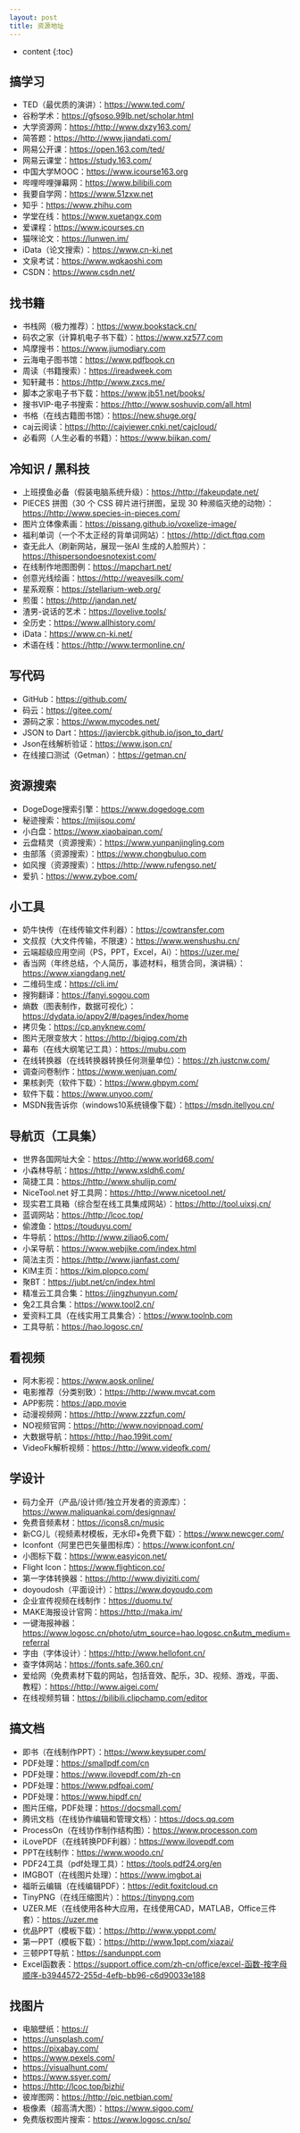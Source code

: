 ```yaml
---
layout: post
title: 资源地址
---
```


* content
{:toc}

搞学习
-----------------------------------------------------------------

+ TED（最优质的演讲）：<https://www.ted.com/>
+ 谷粉学术：<https://gfsoso.99lb.net/scholar.html>
+ 大学资源网：<https://http://www.dxzy163.com/>
+ 简答题：<https://http://www.jiandati.com/>
+ 网易公开课：<https://open.163.com/ted/>
+ 网易云课堂：<https://study.163.com/>
+ 中国大学MOOC：<https://www.icourse163.org>
+ 哔哩哔哩弹幕网：<https://www.bilibili.com>
+ 我要自学网：<https://www.51zxw.net>
+ 知乎：<https://www.zhihu.com>
+ 学堂在线：<https://www.xuetangx.com>
+ 爱课程：<https://www.icourses.cn>
+ 猫咪论文：<https://lunwen.im/>
+ iData（论文搜索）：<https://www.cn-ki.net>
+ 文泉考试：<https://www.wqkaoshi.com>
+ CSDN：<https://www.csdn.net/>

找书籍
-----------------------------------------------------------------

+ 书栈网（极力推荐）：<https://www.bookstack.cn/>
+ 码农之家（计算机电子书下载）：<https://www.xz577.com>
+ 鸠摩搜书：<https://www.jiumodiary.com>
+ 云海电子图书馆：<https://www.pdfbook.cn>
+ 周读（书籍搜索）：<https://ireadweek.com>
+ 知轩藏书：<https://http://www.zxcs.me/>
+ 脚本之家电子书下载：<https://www.jb51.net/books/>
+ 搜书VIP-电子书搜索：<https://http://www.soshuvip.com/all.html>
+ 书格（在线古籍图书馆）：<https://new.shuge.org/>
+ caj云阅读：<https://http://cajviewer.cnki.net/cajcloud/>
+ 必看网（人生必看的书籍）：<https://www.biikan.com/>

冷知识 / 黑科技
-----------------------------------------------------------------

+ 上班摸鱼必备（假装电脑系统升级）：<https://http://fakeupdate.net/>
+ PIECES 拼图（30 个 CSS 碎片进行拼图，呈现 30 种濒临灭绝的动物）：<https://http://www.species-in-pieces.com/>
+ 图片立体像素画：<https://pissang.github.io/voxelize-image/>
+ 福利单词（一个不太正经的背单词网站）：<https://http://dict.ftqq.com>
+ 查无此人（刷新网站，展现一张AI 生成的人脸照片）：<https://thispersondoesnotexist.com/>
+ 在线制作地图图例：<https://mapchart.net/>
+ 创意光线绘画：<https://http://weavesilk.com/>
+ 星系观察：<https://stellarium-web.org/>
+ 煎蛋：<https://http://jandan.net/>
+ 渣男-说话的艺术：<https://lovelive.tools/>
+ 全历史：<https://www.allhistory.com/>
+ iData：<https://www.cn-ki.net/>
+ 术语在线：<https://http://www.termonline.cn/>

写代码
-----------------------------------------------------------------

+ GitHub：<https://github.com/>
+ 码云：<https://gitee.com/>
+ 源码之家：<https://www.mycodes.net/>
+ JSON to Dart：<https://javiercbk.github.io/json_to_dart/>
+ Json在线解析验证：<https://www.json.cn/>
+ 在线接口测试（Getman）：<https://getman.cn/>

资源搜索
-----------------------------------------------------------------

+ DogeDoge搜索引擎：<https://www.dogedoge.com>
+ 秘迹搜索：<https://mijisou.com/>
+ 小白盘：<https://www.xiaobaipan.com/>
+ 云盘精灵（资源搜索）：<https://www.yunpanjingling.com>
+ 虫部落（资源搜索）：<https://www.chongbuluo.com>
+ 如风搜（资源搜索）：<https://http://www.rufengso.net/>
+ 爱扒：<https://www.zyboe.com/>

小工具
-----------------------------------------------------------------

+ 奶牛快传（在线传输文件利器）：<https://cowtransfer.com>
+ 文叔叔（大文件传输，不限速）：<https://www.wenshushu.cn/>
+ 云端超级应用空间（PS，PPT，Excel，Ai）：<https://uzer.me/>
+ 香当网（年终总结，个人简历，事迹材料，租赁合同，演讲稿）：<https://www.xiangdang.net/>
+ 二维码生成：<https://cli.im/>
+ 搜狗翻译：<https://fanyi.sogou.com>
+ 熵数（图表制作，数据可视化）：<https://dydata.io/appv2/#/pages/index/home>
+ 拷贝兔：<https://cp.anyknew.com/>
+ 图片无限变放大：<https://http://bigjpg.com/zh>
+ 幕布（在线大纲笔记工具）：<https://mubu.com>
+ 在线转换器（在线转换器转换任何测量单位）：<https://zh.justcnw.com/>
+ 调查问卷制作：<https://www.wenjuan.com/>
+ 果核剥壳（软件下载）：<https://www.ghpym.com/>
+ 软件下载：<https://www.unyoo.com/>
+ MSDN我告诉你（windows10系统镜像下载）：<https://msdn.itellyou.cn/>

导航页（工具集）
-----------------------------------------------------------------

+ 世界各国网址大全：<https://http://www.world68.com/>
+ 小森林导航：<https://http://www.xsldh6.com/>
+ 简捷工具：<https://http://www.shulijp.com/>
+ NiceTool.net 好工具网：<https://http://www.nicetool.net/>
+ 现实君工具箱（综合型在线工具集成网站）：<https://http://tool.uixsj.cn/>
+ 蓝调网站：<https://http://lcoc.top/>
+ 偷渡鱼：<https://touduyu.com/>
+ 牛导航：<https://http://www.ziliao6.com/>
+ 小呆导航：<https://www.webjike.com/index.html>
+ 简法主页：<https://http://www.jianfast.com/>
+ KIM主页：<https://kim.plopco.com/>
+ 聚BT：<https://jubt.net/cn/index.html>
+ 精准云工具合集：<https://jingzhunyun.com/>
+ 兔2工具合集：<https://www.tool2.cn/>
+ 爱资料工具（在线实用工具集合）：<https://www.toolnb.com>
+ 工具导航：<https://hao.logosc.cn/>

看视频
-----------------------------------------------------------------

+ 阿木影视：<https://www.aosk.online/>
+ 电影推荐（分类别致）：<https://http://www.mvcat.com>
+ APP影院：<https://app.movie>
+ 动漫视频网：<https://http://www.zzzfun.com/>
+ NO视频官网：<https://http://www.novipnoad.com/>
+ 大数据导航：<https://http://hao.199it.com/>
+ VideoFk解析视频：<https://http://www.videofk.com/>

学设计
-----------------------------------------------------------------

+ 码力全开（产品/设计师/独立开发者的资源库）：<https://www.maliquankai.com/designnav/>
+ 免费音频素材：<https://icons8.cn/music>
+ 新CG儿（视频素材模板，无水印+免费下载）：<https://www.newcger.com/>
+ Iconfont（阿里巴巴矢量图标库）：<https://www.iconfont.cn/>
+ 小图标下载：<https://www.easyicon.net/>
+ Flight Icon：<https://www.flighticon.co/>
+ 第一字体转换器：<https://http://www.diyiziti.com/>
+ doyoudosh（平面设计）：<https://www.doyoudo.com>
+ 企业宣传视频在线制作：<https://duomu.tv/>
+ MAKE海报设计官网：<https://http://maka.im/>
+ 一键海报神器：<https://www.logosc.cn/photo/utm_source=hao.logosc.cn&utm_medium=referral>
+ 字由（字体设计）：<https://http://www.hellofont.cn/>
+ 查字体网站：<https://fonts.safe.360.cn/>
+ 爱给网（免费素材下载的网站，包括音效、配乐，3D、视频、游戏，平面、教程）：<https://http://www.aigei.com/>
+ 在线视频剪辑：<https://bilibili.clipchamp.com/editor>

搞文档
-----------------------------------------------------------------

+ 即书（在线制作PPT）：<https://www.keysuper.com/>
+ PDF处理：<https://smallpdf.com/cn>
+ PDF处理：<https://www.ilovepdf.com/zh-cn>
+ PDF处理：<https://www.pdfpai.com/>
+ PDF处理：<https://www.hipdf.cn/>
+ 图片压缩，PDF处理：<https://docsmall.com/>
+ 腾讯文档（在线协作编辑和管理文档）：<https://docs.qq.com>
+ ProcessOn（在线协作制作结构图）：<https://www.processon.com>
+ iLovePDF（在线转换PDF利器）：<https://www.ilovepdf.com>
+ PPT在线制作：<https://www.woodo.cn/>
+ PDF24工具（pdf处理工具）：<https://tools.pdf24.org/en>
+ IMGBOT（在线图片处理）：<https://www.imgbot.ai>
+ 福昕云编辑（在线编辑PDF）：<https://edit.foxitcloud.cn>
+ TinyPNG（在线压缩图片）：<https://tinypng.com>
+ UZER.ME（在线使用各种大应用，在线使用CAD，MATLAB，Office三件套）：<https://uzer.me>
+ 优品PPT（模板下载）：<https://http://www.ypppt.com/>
+ 第一PPT（模板下载）：<https://http://www.1ppt.com/xiazai/>
+ 三顿PPT导航：<https://sandunppt.com>
+ Excel函数表：<https://support.office.com/zh-cn/office/excel-函数-按字母顺序-b3944572-255d-4efb-bb96-c6d90033e188>

找图片
-----------------------------------------------------------------

+ 电脑壁纸：<https://>
+ <https://unsplash.com/>
+ <https://pixabay.com/>
+ <https://www.pexels.com/>
+ <https://visualhunt.com/>
+ <https://www.ssyer.com/>
+ <https://http://lcoc.top/bizhi/>
+ 彼岸图网：<https://http://pic.netbian.com/>
+ 极像素（超高清大图）：<https://www.sigoo.com/>
+ 免费版权图片搜索：<https://www.logosc.cn/so/>